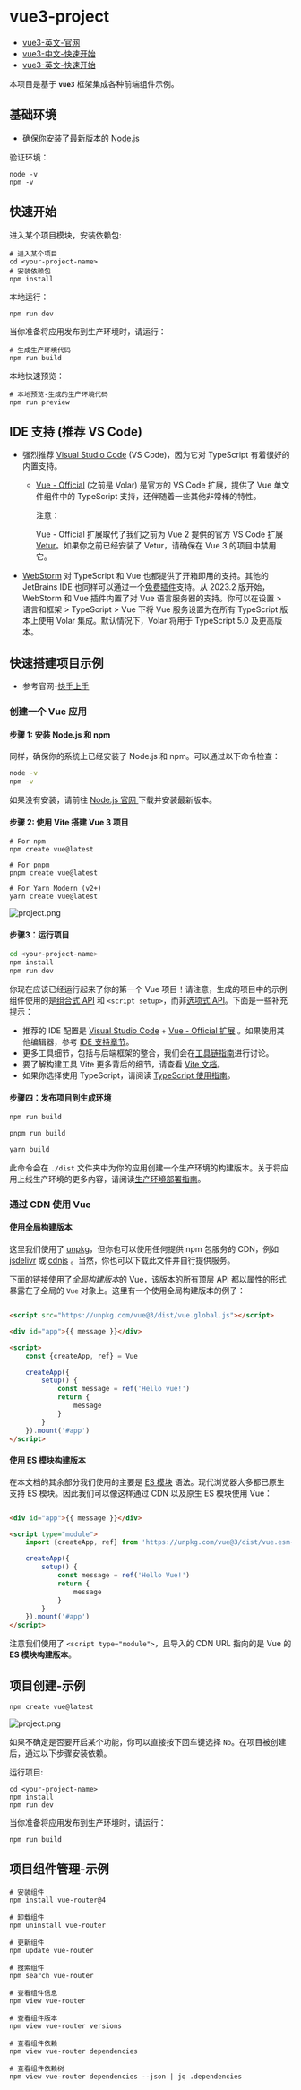 # vue3-project

- [vue3-英文-官网](https://vuejs.org/)
- [vue3-中文-快速开始](https://cn.vuejs.org/guide/quick-start.html)
- [vue3-英文-快速开始](https://vuejs.org/guide/quick-start.html)

本项目是基于 **`vue3`** 框架集成各种前端组件示例。

## 基础环境

- 确保你安装了最新版本的 [Node.js](https://nodejs.org/)

验证环境：

```
node -v
npm -v
```

## 快速开始

进入某个项目模块，安装依赖包:

```shell
# 进入某个项目
cd <your-project-name>
# 安装依赖包
npm install
```

本地运行：

```shell
npm run dev
```

当你准备将应用发布到生产环境时，请运行：

```shell
# 生成生产环境代码
npm run build
```

本地快速预览：

```shell
# 本地预览-生成的生产环境代码
npm run preview
```

## IDE 支持 (推荐 VS Code)

- 强烈推荐 [Visual Studio Code](https://code.visualstudio.com/) (VS Code)，因为它对 TypeScript 有着很好的内置支持。

    - [Vue - Official](https://marketplace.visualstudio.com/items?itemName=Vue.volar) (之前是 Volar) 是官方的 VS Code
      扩展，提供了 Vue 单文件组件中的 TypeScript 支持，还伴随着一些其他非常棒的特性。

      注意：

      Vue - Official 扩展取代了我们之前为 Vue 2 提供的官方 VS Code
      扩展 [Vetur](https://marketplace.visualstudio.com/items?itemName=octref.vetur)。如果你之前已经安装了 Vetur，请确保在
      Vue 3 的项目中禁用它。

- [WebStorm](https://www.jetbrains.com/webstorm/) 对 TypeScript 和 Vue 也都提供了开箱即用的支持。其他的 JetBrains IDE
  也同样可以通过一个[免费插件](https://plugins.jetbrains.com/plugin/9442-vue-js)支持。从 2023.2 版开始，WebStorm 和 Vue
  插件内置了对 Vue 语言服务器的支持。你可以在设置 > 语言和框架 > TypeScript > Vue 下将 Vue 服务设置为在所有 TypeScript
  版本上使用 Volar 集成。默认情况下，Volar 将用于 TypeScript 5.0 及更高版本。

## 快速搭建项目示例

- 参考官网-[快手上手](https://cn.vuejs.org/guide/quick-start.html)

### 创建一个 Vue 应用

#### 步骤 1: 安装 Node.js 和 npm

同样，确保你的系统上已经安装了 Node.js 和 npm。可以通过以下命令检查：

```bash
node -v
npm -v
```

如果没有安装，请前往 [Node.js 官网 ](https://nodejs.org/)下载并安装最新版本。

#### 步骤 2: 使用 Vite 搭建 Vue 3 项目

```shell
# For npm 
npm create vue@latest

# For pnpm 
pnpm create vue@latest

# For Yarn Modern (v2+)
yarn create vue@latest
```

![project.png](./project.png)

#### 步骤3：运行项目

```bash
cd <your-project-name>
npm install
npm run dev
```

你现在应该已经运行起来了你的第一个 Vue
项目！请注意，生成的项目中的示例组件使用的是[组合式 API](https://cn.vuejs.org/guide/introduction.html#composition-api) 和
`<script setup>`，而非[选项式 API](https://cn.vuejs.org/guide/introduction.html#options-api)。下面是一些补充提示：

- 推荐的 IDE
  配置是 [Visual Studio Code](https://code.visualstudio.com/) + [Vue - Official 扩展](https://marketplace.visualstudio.com/items?itemName=Vue.volar)
  。如果使用其他编辑器，参考 [IDE 支持章节](https://cn.vuejs.org/guide/scaling-up/tooling.html#ide-support)。
- 更多工具细节，包括与后端框架的整合，我们会在[工具链指南](https://cn.vuejs.org/guide/scaling-up/tooling.html)进行讨论。
- 要了解构建工具 Vite 更多背后的细节，请查看 [Vite 文档](https://cn.vitejs.dev/)。
- 如果你选择使用 TypeScript，请阅读 [TypeScript 使用指南](https://cn.vuejs.org/guide/typescript/overview.html)。

#### 步骤四：发布项目到生成环境

```bash
npm run build

pnpm run build

yarn build
```

此命令会在 `./dist`
文件夹中为你的应用创建一个生产环境的构建版本。关于将应用上线生产环境的更多内容，请阅读[生产环境部署指南](https://cn.vuejs.org/guide/best-practices/production-deployment.html)。

### 通过 CDN 使用 Vue

#### 使用全局构建版本

这里我们使用了 [unpkg](https://unpkg.com/)，但你也可以使用任何提供 npm 包服务的
CDN，例如 [jsdelivr](https://www.jsdelivr.com/package/npm/vue) 或 [cdnjs](https://cdnjs.com/libraries/vue)
。当然，你也可以下载此文件并自行提供服务。

下面的链接使用了*全局构建版本*的 Vue，该版本的所有顶层 API 都以属性的形式暴露在了全局的 `Vue` 对象上。这里有一个使用全局构建版本的例子：

```html

<script src="https://unpkg.com/vue@3/dist/vue.global.js"></script>

<div id="app">{{ message }}</div>

<script>
    const {createApp, ref} = Vue

    createApp({
        setup() {
            const message = ref('Hello vue!')
            return {
                message
            }
        }
    }).mount('#app')
</script>
```

#### 使用 ES 模块构建版本

在本文档的其余部分我们使用的主要是 [ES 模块](https://developer.mozilla.org/zh-CN/docs/Web/JavaScript/Guide/Modules)
语法。现代浏览器大多都已原生支持 ES 模块。因此我们可以像这样通过 CDN 以及原生 ES 模块使用 Vue：

```html

<div id="app">{{ message }}</div>

<script type="module">
    import {createApp, ref} from 'https://unpkg.com/vue@3/dist/vue.esm-browser.js'

    createApp({
        setup() {
            const message = ref('Hello Vue!')
            return {
                message
            }
        }
    }).mount('#app')
</script>
```

注意我们使用了 `<script type="module">`，且导入的 CDN URL 指向的是 Vue 的 **ES 模块构建版本**。

## 项目创建-示例

```
npm create vue@latest
```

![project.png](./project.png)

如果不确定是否要开启某个功能，你可以直接按下回车键选择 `No`。在项目被创建后，通过以下步骤安装依赖。

运行项目:

```shell
cd <your-project-name>
npm install
npm run dev
```

当你准备将应用发布到生产环境时，请运行：

```shell
npm run build
```

## 项目组件管理-示例

```shell
# 安装组件
npm install vue-router@4

# 卸载组件
npm uninstall vue-router

# 更新组件
npm update vue-router

# 搜索组件
npm search vue-router

# 查看组件信息
npm view vue-router

# 查看组件版本
npm view vue-router versions

# 查看组件依赖
npm view vue-router dependencies

# 查看组件依赖树
npm view vue-router dependencies --json | jq .dependencies
```



